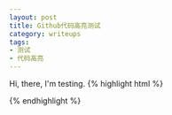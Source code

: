 ```yaml
---
layout: post
title: Github代码高亮测试
category: writeups
tags:
- 测试
- 代码高亮
---
```


Hi, there, I'm testing.
{% highlight html %}
<body>
<span></span>
</body>
{% endhighlight %}
